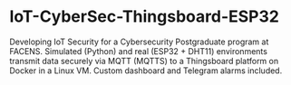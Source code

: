 # IoT-CyberSec-Thingsboard-ESP32
Developing IoT Security for a Cybersecurity Postgraduate program at FACENS. Simulated (Python) and real (ESP32 + DHT11) environments transmit data securely via MQTT (MQTTS) to a Thingsboard platform on Docker in a Linux VM. Custom dashboard and Telegram alarms included.
